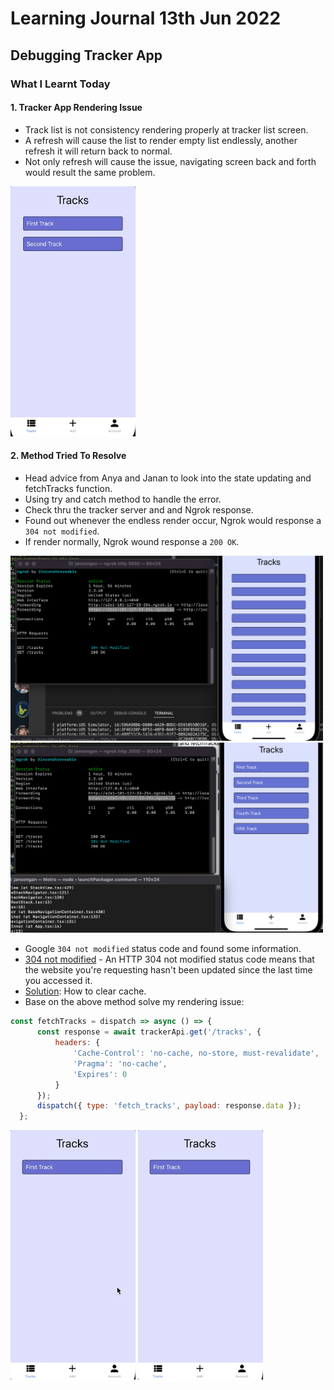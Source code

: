 # Learning Journal 13th Jun 2022
## Debugging Tracker App
### What I Learnt Today
#### 1. Tracker App Rendering Issue
- Track list is not consistency rendering properly at tracker list screen.
- A refresh will cause the list to render empty list endlessly, another refresh it will return back to normal.
- Not only refresh will cause the issue, navigating screen back and forth would result the same problem.
<img src="https://github.com/janson-gan/react-native-training/raw/main/images/June/gif/Jun-10-2022%2021-52-15.gif" width="200" />

#### 2. Method Tried To Resolve
- Head advice from Anya and Janan to look into the state updating and fetchTracks function.
- Using try and catch method to handle the error.
- Check thru the tracker server and and Ngrok response.
- Found out whenever the endless render occur, Ngrok would response a <code>304 not modified</code>.
- If render normally, Ngrok wound response a <code>200 OK</code>.
<img src="https://github.com/janson-gan/react-native-training/blob/main/images/June/Screenshot%202022-06-14%20at%2011.21.42%20AM.png" width="500" />
<img src="https://github.com/janson-gan/react-native-training/blob/main/images/June/Screenshot%202022-06-14%20at%2011.25.12%20AM.png" width="500" />

- Google <code>304 not modified</code> status code and found some information.
- [304 not modified](https://stackoverflow.com/questions/33072519/what-does-304-not-modified-means-in-console-status-means) - An HTTP 304 not modified status code means that the website you're requesting hasn't been updated since the last time you accessed it.
- [Solution](https://stackoverflow.com/questions/55390970/how-to-clear-api-cache-in-react-native-app-programmatically): How to clear cache.
- Base on the above method solve my rendering issue:
```javascript
const fetchTracks = dispatch => async () => {
      const response = await trackerApi.get('/tracks', {
          headers: {
              'Cache-Control': 'no-cache, no-store, must-revalidate',
              'Pragma': 'no-cache',
              'Expires': 0
          }
      });
      dispatch({ type: 'fetch_tracks', payload: response.data });
  };
```
<img src="https://github.com/janson-gan/react-native-training/blob/main/images/June/Jun-14-2022%2012-36-17.gif" width="200" />
<img src="https://github.com/janson-gan/react-native-training/blob/main/images/June/Jun-14-2022%2012-37-59.gif" width="200" />

